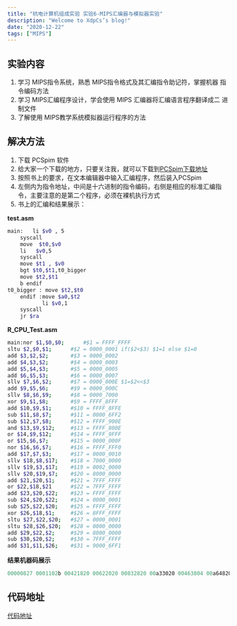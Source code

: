 ```yaml
---
title: "杭电计算机组成实验 实验6-MIPS汇编器与模拟器实验"
description: "Welcome to XdpCs’s blog!"
date: "2020-12-22"
tags: ["MIPS"]
---
```


## 实验内容

1. 学习 MIPS指令系统，熟悉 MIPS指令格式及其汇编指令助记符，掌握机器
   指令编码方法
2. 学习 MIPS汇编程序设计，学会使用 MIPS 汇编器将汇编语言程序翻译成二
   进制文件
3. 了解使用 MIPS教学系统模拟器运行程序的方法

## 解决方法

1. 下载 PCSpim 软件
2. 给大家一个下载的地方，只要关注我，就可以下载到[PCSpim下载地址](https://download.csdn.net/download/DoMoreSpeakLess/13758567)
3. 按照书上的要求，在文本编辑器中输入汇编程序，然后装入PCSpim
4. 左侧内为指令地址，中间是十六进制的指令编码，右侧是相应的标准汇编指
   令，主要注意的是第二个程序，必须在裸机执行方式
5. 书上的汇编和结果展示：

**test.asm**

```bash
main:	li $v0 , 5
	syscall
	move  $t0,$v0
	li   $v0,5
	syscall	
	move $t1 , $v0
	bgt $t0,$t1,t0_bigger
	move $t2,$t1
	b endif
t0_bigger : move $t2,$t0
    endif :move $a0,$t2
           li $v0,1
	syscall
	jr $ra
```

**R_CPU_Test.asm**

```bash
main:nor $1,$0,$0;		#$1 = FFFF_FFFF	
sltu $2,$0,$1;		#$2 = 0000_0001 if($2<$3) $1=1 else $1=0
add $3,$2,$2;		#$3 = 0000_0002
add $4,$3,$2;		#$4 = 0000_0003
add $5,$4,$3;		#$5 = 0000_0005
add $6,$5,$3;		#$6 = 0000_0007
sllv $7,$6,$2;		#$7 = 0000_000E $1=$2<<$3
add $9,$5,$6;		#$9 = 0000_000C
sllv $8,$6,$9;		#$8 = 0000_7000
xor $9,$1,$8;		#$9 = FFFF_8FFF
add $10,$9,$1;		#$10 = FFFF_8FFE
sub $11,$8,$7; 		#$11 = 0000_6FF2
sub $12,$7,$8;		#$12 = FFFF_900E
and $13,$9,$12; 	#$13 = FFFF_800E
or $14,$9,$12;		#$14 = FFFF_9FFF
or $15,$6,$7;		#$15 = 0000_000F
nor $16,$6,$7;		#$16 = FFFF_FFF0
add $17,$7,$3;		#$17 = 0000_0010
sllv $18,$8,$17;	#$18 = 7000_0000
sllv $19,$3,$17;	#$19 = 0002_0000
sllv $20,$19,$7;	#$20 = 8000_0000
add $21,$20,$1; 	#$21 = 7FFF_FFFF
or $22,$18,$21		#$22 = 7FFF_FFFF
add $23,$20,$22;	#$23 = FFFF_FFFF
sub $24,$20,$22;	#$24 = 0000_0001
sub $25,$22,$20;	#$25 = FFFF_FFFF
xor $26,$18,$1;		#$26 = 8FFF_FFFF
sltu $27,$22,$20;	#$27 = 0000_0001
sltu $28,$26,$20;	#$28 = 0000_0000
add $29,$22,$2;		#$29 = 8000_0000
sub $30,$20,$2;		#$30 = 7FFF_FFFF
add $31,$11,$26;	#$31 = 9000_6FF1
```

**结果机器码展示**

```verilog
00000827 0001102b 00421820 00622020 00832820 00a33020 00463804 00a64820 01264004 00284826 01215020 01075822 00e86022 012c6824 012c7025 00c77825 00c78027 00e38820 02289004 02239804 00f3a004 0281a820 0255b025 0296b820 0296c022 02d4c822 0241d026 02d4d82b 0354e02b 02c2e820 0282f022 017af820
```

## 代码地址

[代码地址](https://github.com/XdpCS/HDU-Computer-Organization-And-Architecture-Experiment/tree/master/Sixth_experiment)

